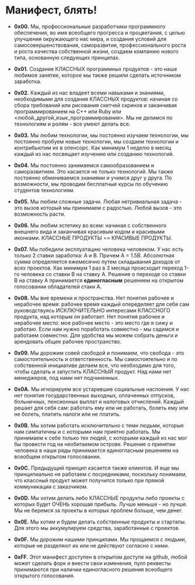 Манифест, блять!
========

* **0x00.** Мы, профессиональные разработчики программного обеспечения, во имя всеобщего прогресса и процветания, с целью улучшения окружающего нас мира, и создания условий для самосовершенствования, саморазвития, профессионального роста и  роста качества собственной жизни, создаем компанию нового типа, основанную следующих принципах.

* **0x01.**  Создание КЛАССНЫХ программных продуктов - это наше любимое занятие, которое мы также решили сделать источником заработка.

* **0x02.** Каждый из нас владеет всеми навыками и знаниями, необходимыми для создания КЛАССНЫХ продуктов: начиная со сбора требований или рисования скетчей скринов и заканчивая программированием на C++ или Ruby или <любой_другой_язык_программирования>. Мы не делимся по технологиям и ролям - все умеют делать все.

* **0x03.** Мы любим технологии, мы постоянно изучаем технологии, мы постоянно пробуем новые технологии, мы создаем технологии и контрибьютим их в опенсорс. Как минимум 1 неделю в месяц каждый из нас посвящает изучению или созданию технологий.

* **0x04.** Мы постоянно занимаемся самообразованием и саморазвитием. Это касается не только технологий. Мы также постоянно обмениваемся знаниями и учимся друг у друга. По возможности, мы проводим бесплатные курсы по обучению студентов технологиям.

* **0x05.** Мы любим сложные задачи. Любая нетривиальная задача - это вызов который мы принимаем с радостью. Любой вызов - это возможность расти.

* **0x06.** Мы любим эстетику во всем: начиная с собственного внешнего вида и заканчивая красивым кодом и красивыми иконками. КЛАССНЫЕ ПРОДУКТЫ == КРАСИВЫЕ ПРОДУКТЫ.

* **0x07.** Мы победили эксплуатацию человека человеком. У нас есть только 2 ставки заработка: A и B. Причем A = 1.5B. Абсолютная сумма определяется ежемесячно путем складывания доходов от всех проектов. Как минимум 1 раз в 3 месяца происходит переход 1-го человека со ставки В на ставку А. Решение о переходе со ставки B на ставку A принимается **единогласным** решением на открытом голосовании обладателей стаки A.

* **0x08.** Мы вне времени и пространства. Нет понятия рабочее и нерабочее время: рабочее время каждый опеределяет для себя сам руководствуясь ИСКЛЮЧИТЕЛЬНО интересами КЛАССНОГО продукта, над которым он работает. Нет понятия рабочее и нерабочее место: мое рабочее место - это место где я сижу и работаю. Если нам  нужно поработать совместно - мы садимся и работаем совместно. Для удобства мы можем собрать деньги и арендовать общее рабочее пространство.

* **0x09.** Мы дорожим совей свободой и понимаем, что свобода - это самостоятельность и ответственность. Мы самостоятельно и по собственной инициативе делаем все, что необходимо для того, чтобы сделать и  запустить КЛАССНЫЙ продукт. Над нами нет менеджеров, под нами нет подчиненных.

* **0x0A.** Мы игнорируем все устаревшие социальные наслоения. У нас нет понятия государственных выходных, оплаченных отпусков, больничных, пенсионных выплат и налоговых отчислений. Каждый решает для себя сам: работать ему или не работать, болеть ему или не болеть, платить налоги или не платить.

* **0x0B.** Мы хотим работать исключительно с теми людьми, которые нам симпатичны и  с которыми нам приятно работать.  Мы принимаем к себе только тех людей, c которыми каждый из нас мог бы провести год на необитаемом острове. Решение о принятии человека в наши ряды принимается единогласным решением на всеобщем открытом голосовании.

* **0x0С.** Предыдущий принцип касается также клиентов. И еще мы принципиально не работаем с посредниками, поскольку понимаем, что классный продукт может получится только при прямой коммуникации с заказчиком.

* **0x0D.** Мы хотим делать либо КЛАССНЫЕ продукты либо проекты с которых будет ОЧЕНЬ хорошая прибыль. Лучше меньше - но лучше. Мы не беремся за проекты в которых проблем больше, чем денег.

* **0x0E.** Мы хотим и будем делать собственные продукты и стартапы. Для этого мы аккумулируем средства, заработанные с проектов.

* **0x0F.** Мы дорожим нашими принципами. Мы прощаемся с людьми, которые не разделяют их или не действуют согласно с ними.

* **0xFF.** Этот манифест доступен в открытом доступе на github, любой может сделать форк и внести свои изменения, пулл реквесты принимаются при наличии единогласного решения всеобщего открытого голосования.
